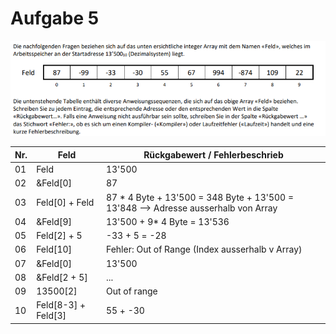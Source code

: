 # Aufgabe 5

![aufgaben text](Aufgabe5.png)

| Nr. | Feld | Rückgabewert / Fehlerbeschrieb |
|----|---------------------|------------------------------------------------------------------------------------|
| 01 | Feld                | 13'500                                                                             |
| 02 | &Feld[0]            | 87                                                                                 |
| 03 | Feld[0] + Feld      | 87 * 4 Byte + 13'500 = 348 Byte + 13'500 = 13'848 --> Adresse ausserhalb von Array |
| 04 | &Feld[9]            | 13'500 + 9* 4 Byte = 13'536                                                        |
| 05 | Feld[2] + 5         | -33 + 5 = -28                                                                      |
| 06 | Feld[10]            | Fehler: Out of Range (Index ausserhalb v Array)                                    |
| 07 | &Feld[0]            | 13'500                                                                             |
| 08 | &Feld[2 + 5]        | ...                                                                                |
| 09 | 13500[2]            | Out of range                                                                       |
| 10 | Feld[8-3] + Feld[3] | 55 + -30                                                                           |
